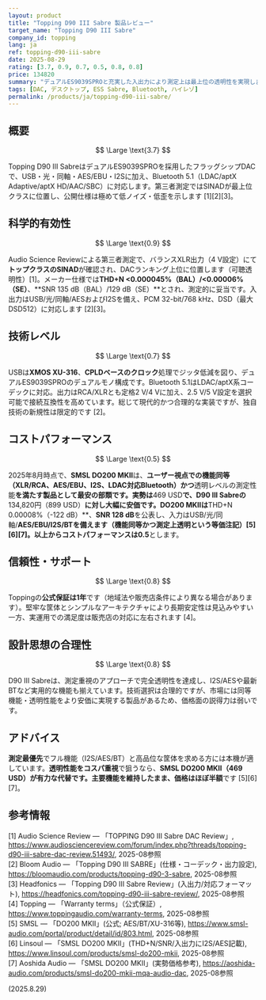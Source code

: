 ```yaml
---
layout: product
title: "Topping D90 III Sabre 製品レビュー"
target_name: "Topping D90 III Sabre"
company_id: topping
lang: ja
ref: topping-d90-iii-sabre
date: 2025-08-29
rating: [3.7, 0.9, 0.7, 0.5, 0.8, 0.8]
price: 134820
summary: "デュアルES9039SPROと充実した入出力により測定上は最上位の透明性を実現しますが、同等機能かつ透明レベルの測定性能を満たす安価機が存在するため、コストパフォーマンスは弱いです。"
tags: [DAC, デスクトップ, ESS Sabre, Bluetooth, ハイレゾ]
permalink: /products/ja/topping-d90-iii-sabre/
---
```


## 概要

$$ \Large \text{3.7} $$

Topping D90 III SabreはデュアルES9039SPROを採用したフラッグシップDACで、USB・光・同軸・AES/EBU・I2Sに加え、Bluetooth 5.1（LDAC/aptX Adaptive/aptX HD/AAC/SBC）に対応します。第三者測定ではSINADが最上位クラスに位置し、公開仕様は極めて低ノイズ・低歪を示します [1][2][3]。

## 科学的有効性

$$ \Large \text{0.9} $$

Audio Science Reviewによる第三者測定で、バランスXLR出力（4 V設定）にて**トップクラスのSINAD**が確認され、DACランキング上位に位置します（可聴透明性）[1]。メーカー仕様では**THD+N <0.000045%（BAL）/<0.00006%（SE）**、**SNR 135 dB（BAL）/129 dB（SE）**とされ、測定的に妥当です。入出力はUSB/光/同軸/AESおよびI2Sを備え、PCM 32-bit/768 kHz、DSD（最大DSD512）に対応します [2][3]。

## 技術レベル

$$ \Large \text{0.7} $$

USBは**XMOS XU-316**、**CPLDベースのクロック**処理でジッタ低減を図り、デュアルES9039SPROのデュアルモノ構成です。Bluetooth 5.1はLDAC/aptX系コーデックに対応。出力はRCA/XLRとも定格2 V/4 Vに加え、2.5 V/5 V設定を選択可能で接続互換性を高めています。総じて現代的かつ合理的な実装ですが、独自技術の新規性は限定的です [2]。

## コストパフォーマンス

$$ \Large \text{0.5} $$

2025年8月時点で、**SMSL DO200 MKII**は、**ユーザー視点での機能同等（XLR/RCA、**AES/EBU**、**I2S**、**LDAC対応Bluetooth**）かつ**透明レベルの測定性能**を満たす製品として最安の部類です。実勢は**469 USD**で、D90 III Sabreの**134,820円（899 USD）**に対し大幅に安価です。DO200 MKIIは**THD+N 0.00008%（-122 dB）**、**SNR 128 dB**を公表し、入力はUSB/光/同軸/**AES/EBU/**I2S/BTを備えます（**機能同等かつ測定上透明**という等価注記）[5][6][7]。以上からコストパフォーマンスは**0.5**とします。

## 信頼性・サポート

$$ \Large \text{0.8} $$

Toppingの**公式保証は1年**です（地域法や販売店条件により異なる場合があります）。堅牢な筐体とシンプルなアーキテクチャにより長期安定性は見込みやすい一方、実運用での満足度は販売店の対応に左右されます [4]。

## 設計思想の合理性

$$ \Large \text{0.8} $$

D90 III Sabreは、測定重視のアプローチで完全透明性を達成し、I2S/AESや最新BTなど実用的な機能も揃えています。技術選択は合理的ですが、市場には同等機能・透明性能をより安価に実現する製品があるため、価格面の説得力は弱いです。

## アドバイス

**測定最優先**でフル機能（I2S/AES/BT）と高品位な筐体を求める方には本機が適しています。**透明性能をコスパ重視**で狙うなら、**SMSL DO200 MKII（469 USD）**が有力な代替です。主要機能を維持したまま、価格はほぼ**半額**です [5][6][7]。

## 参考情報

[1] Audio Science Review — 「TOPPING D90 III Sabre DAC Review」, https://www.audiosciencereview.com/forum/index.php?threads/topping-d90-iii-sabre-dac-review.51493/, 2025-08参照  
[2] Bloom Audio — 「Topping D90 III SABRE」(仕様・コーデック・出力設定), https://bloomaudio.com/products/topping-d90-3-sabre, 2025-08参照  
[3] Headfonics — 「Topping D90 III Sabre Review」(入出力/対応フォーマット), https://headfonics.com/topping-d90-iii-sabre-review/, 2025-08参照  
[4] Topping — 「Warranty terms」（公式保証）, https://www.toppingaudio.com/warranty-terms, 2025-08参照  
[5] SMSL — 「DO200 MKII」(公式; AES/BT/XU-316等), https://www.smsl-audio.com/portal/product/detail/id/803.html, 2025-08参照  
[6] Linsoul — 「SMSL DO200 MKII」(THD+N/SNR/入出力にI2S/AES記載), https://www.linsoul.com/products/smsl-do200-mkii, 2025-08参照  
[7] Aoshida Audio — 「SMSL DO200 MKII」(実勢価格参考), https://aoshida-audio.com/products/smsl-do200-mkii-mqa-audio-dac, 2025-08参照

(2025.8.29)

